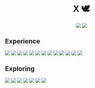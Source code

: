 <h1 align=center>  
  X 🕊️
</h1>
 
<p align=center>
  <picture>
    <source
      srcset="https://github-readme-stats.vercel.app/api?username=dancer&show_icons=true&bg_color=00000000&text_color=FFFFFF&icon_color=E8908E&title_color=E8908E&hide_border=true"
      media="(prefers-color-scheme: dark)"
    />
    <source
      srcset="https://github-readme-stats.vercel.app/api?username=dancer&show_icons=true&bg_color=00000000&text_color=000000&icon_color=E8908E&title_color=E8908E&hide_border=true"
      media="(prefers-color-scheme: light), (prefers-color-scheme: no-preference)"
    />
    <img src="https://github-readme-stats.vercel.app/api?username=dancer&show_icons=true" />
  </picture>  
  <picture>
    <source
      srcset="https://github-readme-stats.vercel.app/api/top-langs/?username=dancer&layout=compact&bg_color=00000000&text_color=FFFFFF&title_color=E8908E&hide_border=true"
      media="(prefers-color-scheme: dark)"
    />
    <source
      srcset="https://github-readme-stats.vercel.app/api/top-langs/?username=dancer&layout=compact&bg_color=00000000&text_color=000000&title_color=E8908E&hide_border=true"
      media="(prefers-color-scheme: light), (prefers-color-scheme: no-preference)"
    />
    <img src="https://github-readme-stats.vercel.app/api?username=dancer&show_icons=true" />
  </picture>  
</p>

## Experience
<p>
  <img src="https://img.shields.io/badge/Java-ED8B00?style=for-the-badge&logo=openjdk&logoColor=white&color=E8908E">
  <img src="https://img.shields.io/badge/C%2B%2B-00599C?style=for-the-badge&logo=c%2B%2B&logoColor=white&color=E8908E">
  <img src="https://img.shields.io/badge/Numpy-777BB4?style=for-the-badge&logo=numpy&logoColor=white&color=E8908E">
  <img src="https://img.shields.io/badge/Python-FFD43B?style=for-the-badge&logo=python&logoColor=white&color=E8908E">
  <img src="https://img.shields.io/badge/Keras-FF0000?style=for-the-badge&logo=keras&logoColor=white&color=E8908E">
  <img src="https://img.shields.io/badge/gradle-02303A?style=for-the-badge&logo=gradle&logoColor=white&color=E8908E">
  <img src="https://img.shields.io/badge/Junit5-25A162?style=for-the-badge&logo=junit5&logoColor=white&color=E8908E">
  <img src="https://img.shields.io/badge/json-5E5C5C?style=for-the-badge&logo=json&logoColor=white****&color=E8908E">
  <img src="https://img.shields.io/badge/Postman-FF6C37?style=for-the-badge&logo=Postman&logoColor=white&color=E8908E">
  <img src="https://img.shields.io/badge/MongoDB-4EA94B?style=for-the-badge&logo=mongodb&logoColor=white&color=E8908E">
  <img src="https://img.shields.io/badge/VSCode-0078D4?style=for-the-badge&logo=visual%20studio%20code&logoColor=white&color=E8908E">
  <img src="https://img.shields.io/badge/Visual_Studio-5C2D91?style=for-the-badge&logo=visual%20studio&logoColor=white&color=E8908E">
  <img src="https://img.shields.io/badge/IntelliJ_IDEA-000000.svg?style=for-the-badge&logo=intellij-idea&logoColor=white&color=E8908E">
</p>

## Exploring
<p>
  <img src="https://img.shields.io/badge/C%23-239120?style=for-the-badge&logo=c-sharp&logoColor=white&color=E8908E">
  <img src="https://img.shields.io/badge/React-20232A?style=for-the-badge&logo=react&logoColor=61DAFB&color=E8908E">
  <img src="https://img.shields.io/badge/TypeScript-007ACC?style=for-the-badge&logo=typescript&logoColor=white&color=E8908E">
  <img src="https://img.shields.io/badge/Node%20js-339933?style=for-the-badge&logo=nodedotjs&logoColor=white&color=E8908E">
  <img src="https://img.shields.io/badge/HTML5-E34F26?style=for-the-badge&logo=html5&logoColor=white&color=E8908E">
  <img src="https://img.shields.io/badge/CSS3-1572B6?style=for-the-badge&logo=css3&logoColor=white&color=E8908E">
  <img src="https://img.shields.io/badge/VIM-%2311AB00.svg?&style=for-the-badge&logo=vim&logoColor=white&color=E8908E">
</p>
